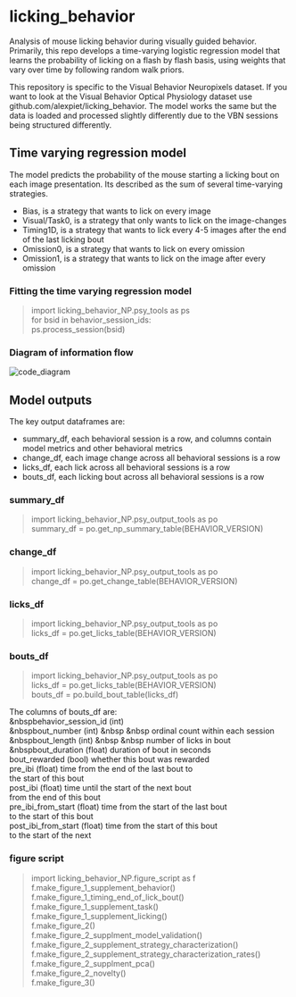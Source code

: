 # licking_behavior
Analysis of mouse licking behavior during visually guided behavior. Primarily, this repo develops a time-varying logistic regression model that learns the probability of licking on a flash by flash basis, using weights that vary over time by following random walk priors. 

This repository is specific to the Visual Behavior Neuropixels dataset. If you want to look at the Visual Behavior Optical Physiology dataset use github.com/alexpiet/licking_behavior. The model works the same but the data is loaded and processed slightly differently due to the VBN sessions being structured differently. 

## Time varying regression model

The model predicts the probability of the mouse starting a licking bout on each image presentation. Its described as the sum of several time-varying strategies. 

- Bias, is a strategy that wants to lick on every image
- Visual/Task0, is a strategy that only wants to lick on the image-changes
- Timing1D, is a strategy that wants to lick every 4-5 images after the end of the last licking bout
- Omission0, is a strategy that wants to lick on every omission
- Omission1, is a strategy that wants to lick on the image after every omission

### Fitting the time varying regression model
> import licking_behavior_NP.psy_tools as ps  
> for bsid in behavior_session_ids:  
>    ps.process_session(bsid)  


### Diagram of information flow
![code_diagram](https://user-images.githubusercontent.com/7605170/175404261-4565ab0a-2c82-4215-9840-dffb2b736883.png)


## Model outputs
The key output dataframes are:

- summary_df, each behavioral session is a row, and columns contain model metrics and other behavioral metrics
- change_df, each image change across all behavioral sessions is a row
- licks_df, each lick across all behavioral sessions is a row
- bouts_df, each licking bout across all behavioral sessions is a row

### summary_df
> import licking_behavior_NP.psy_output_tools as po  
> summary_df = po.get_np_summary_table(BEHAVIOR_VERSION)  

### change_df
> import licking_behavior_NP.psy_output_tools as po  
> change_df = po.get_change_table(BEHAVIOR_VERSION)  

### licks_df
> import licking_behavior_NP.psy_output_tools as po  
> licks_df = po.get_licks_table(BEHAVIOR_VERSION)  

### bouts_df
> import licking_behavior_NP.psy_output_tools as po  
> licks_df = po.get_licks_table(BEHAVIOR_VERSION)  
> bouts_df = po.build_bout_table(licks_df)  

The columns of bouts_df are:   
&nbspbehavior_session_id (int)  
&nbspbout_number (int) &nbsp &nbsp ordinal count within each session  
&nbspbout_length (int) &nbsp &nbsp number of licks in bout  
&nbspbout_duration (float)       duration of bout in seconds  
    bout_rewarded (bool)        whether this bout was rewarded  
    pre_ibi (float)             time from the end of the last bout to   
                                the start of this bout  
    post_ibi (float)            time until the start of the next bout  
                                from the end of this bout  
    pre_ibi_from_start (float)  time from the start of the last bout  
                                to the start of this bout  
    post_ibi_from_start (float) time from the start of this bout  
                                to the start of the next  

### figure script
> import licking_behavior_NP.figure_script as f  
> f.make_figure_1_supplement_behavior()  
> f.make_figure_1_timing_end_of_lick_bout()  
> f.make_figure_1_supplement_task()  
> f.make_figure_1_supplement_licking()  
> f.make_figure_2()  
> f.make_figure_2_supplment_model_validation()  
> f.make_figure_2_supplement_strategy_characterization()  
> f.make_figure_2_supplement_strategy_characterization_rates()  
> f.make_figure_2_supplment_pca()  
> f.make_figure_2_novelty()  
> f.make_figure_3()  





